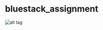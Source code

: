 # bluestack_assignment

![alt tag](https://i.postimg.cc/4NX81M4J/Screenshot-2021-05-06-17-21-29-90-73cd74dcdaef2eb6de2a9f31f8aa0157.png)
